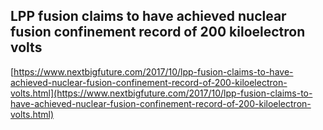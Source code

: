 ## LPP fusion claims to have achieved nuclear fusion confinement record of 200 kiloelectron volts
  
  [https://www.nextbigfuture.com/2017/10/lpp-fusion-claims-to-have-achieved-nuclear-fusion-confinement-record-of-200-kiloelectron-volts.html](https://www.nextbigfuture.com/2017/10/lpp-fusion-claims-to-have-achieved-nuclear-fusion-confinement-record-of-200-kiloelectron-volts.html)